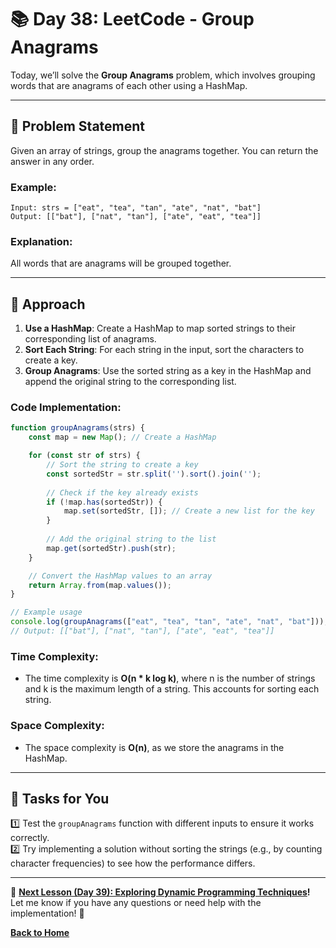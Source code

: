 # **📚 Day 38: LeetCode - Group Anagrams**  

Today, we’ll solve the **Group Anagrams** problem, which involves grouping words that are anagrams of each other using a HashMap.  

---

## **🔹 Problem Statement**  

Given an array of strings, group the anagrams together. You can return the answer in any order.

### **Example**:
```plaintext
Input: strs = ["eat", "tea", "tan", "ate", "nat", "bat"]
Output: [["bat"], ["nat", "tan"], ["ate", "eat", "tea"]]
```

### **Explanation**: 
All words that are anagrams will be grouped together.

---

## **🔹 Approach**  

1. **Use a HashMap**: Create a HashMap to map sorted strings to their corresponding list of anagrams.
2. **Sort Each String**: For each string in the input, sort the characters to create a key.
3. **Group Anagrams**: Use the sorted string as a key in the HashMap and append the original string to the corresponding list.

### **Code Implementation**:
```js
function groupAnagrams(strs) {
    const map = new Map(); // Create a HashMap

    for (const str of strs) {
        // Sort the string to create a key
        const sortedStr = str.split('').sort().join('');
        
        // Check if the key already exists
        if (!map.has(sortedStr)) {
            map.set(sortedStr, []); // Create a new list for the key
        }
        
        // Add the original string to the list
        map.get(sortedStr).push(str);
    }

    // Convert the HashMap values to an array
    return Array.from(map.values());
}

// Example usage
console.log(groupAnagrams(["eat", "tea", "tan", "ate", "nat", "bat"]));
// Output: [["bat"], ["nat", "tan"], ["ate", "eat", "tea"]]
```

### **Time Complexity**:  
- The time complexity is **O(n * k log k)**, where n is the number of strings and k is the maximum length of a string. This accounts for sorting each string.

### **Space Complexity**:  
- The space complexity is **O(n)**, as we store the anagrams in the HashMap.

---

## **📝 Tasks for You**  
1️⃣ Test the `groupAnagrams` function with different inputs to ensure it works correctly.  
2️⃣ Try implementing a solution without sorting the strings (e.g., by counting character frequencies) to see how the performance differs.

---

🎯 **[Next Lesson (Day 39): Exploring Dynamic Programming Techniques](../day_39/README.md)!**  
Let me know if you have any questions or need help with the implementation! 🚀

[**Back to Home**](../../../)
